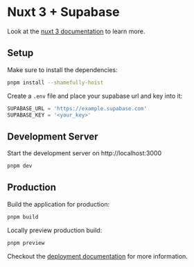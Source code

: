 # Nuxt 3 + Supabase

Look at the [nuxt 3 documentation](https://v3.nuxtjs.org) to learn more.

## Setup

Make sure to install the dependencies:

```bash
pnpm install --shamefully-hoist
```

Create a `.env` file and place your supabase url and key into it:

```js
SUPABASE_URL = 'https://example.supabase.com'
SUPABASE_KEY = '<your_key>'
```

## Development Server

Start the development server on http://localhost:3000

```bash
pnpm dev
```

## Production

Build the application for production:

```bash
pnpm build
```

Locally preview production build:

```bash
pnpm preview
```

Checkout the [deployment documentation](https://v3.nuxtjs.org/docs/deployment) for more information.
